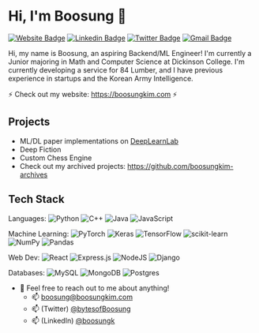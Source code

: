 # Hi, I'm Boosung 👋

[![Website Badge](https://img.shields.io/badge/-boosungkim.com-47CCCC?style=flat&logo=Google-Chrome&logoColor=white&link=https://boosungkim.com)](https://boosungkim.com)
[![Linkedin Badge](https://img.shields.io/badge/-boosungk-blue?style=flat&logo=Linkedin&logoColor=white&link=https://www.linkedin.com/in/boosungk/)](https://www.linkedin.com/in/boosungk/)
[![Twitter Badge](https://img.shields.io/badge/-@bytesofboosung-black?style=flat&labelColor=black&logo=X&logoColor=white&link=https://twitter.com/bytesofboosung)](https://twitter.com/bytesofboosung)
[![Gmail Badge](https://img.shields.io/badge/-boosung-c14438?style=flat&logo=Gmail&logoColor=white&link=mailto:boosung@boosungkim.com)](mailto:boosung@boosungkim.com)

Hi, my name is Boosung, an aspiring Backend/ML Engineer! I'm currently a Junior majoring in Math and Computer Science at Dickinson College. I'm currently developing a service for 84 Lumber, and I have previous experience in startups and the Korean Army Intelligence.

⚡ Check out my website: https://boosungkim.com ⚡ 

## Projects
- ML/DL paper implementations on [DeepLearnLab](https://boosungkim.com/dllab)
- Deep Fiction
- Custom Chess Engine
- Check out my archived projects: https://github.com/boosungkim-archives

## Tech Stack
Languages: ![Python](https://img.shields.io/badge/python-3670A0?style=for-the-badge&logo=python&logoColor=ffdd54) ![C++](https://img.shields.io/badge/c++-%2300599C.svg?style=for-the-badge&logo=c%2B%2B&logoColor=white) ![Java](https://img.shields.io/badge/java-%23ED8B00.svg?style=for-the-badge&logo=openjdk&logoColor=white) ![JavaScript](https://img.shields.io/badge/javascript-%23323330.svg?style=for-the-badge&logo=javascript&logoColor=%23F7DF1E) 

Machine Learning: ![PyTorch](https://img.shields.io/badge/PyTorch-%23EE4C2C.svg?style=for-the-badge&logo=PyTorch&logoColor=white) ![Keras](https://img.shields.io/badge/Keras-%23D00000.svg?style=for-the-badge&logo=Keras&logoColor=white) ![TensorFlow](https://img.shields.io/badge/TensorFlow-%23FF6F00.svg?style=for-the-badge&logo=TensorFlow&logoColor=white) ![scikit-learn](https://img.shields.io/badge/scikit--learn-%23F7931E.svg?style=for-the-badge&logo=scikit-learn&logoColor=white) ![NumPy](https://img.shields.io/badge/numpy-%23013243.svg?style=for-the-badge&logo=numpy&logoColor=white) ![Pandas](https://img.shields.io/badge/pandas-%23150458.svg?style=for-the-badge&logo=pandas&logoColor=white) 

Web Dev: ![React](https://img.shields.io/badge/react-%2320232a.svg?style=for-the-badge&logo=react&logoColor=%2361DAFB) ![Express.js](https://img.shields.io/badge/express.js-%23404d59.svg?style=for-the-badge&logo=express&logoColor=%2361DAFB) ![NodeJS](https://img.shields.io/badge/node.js-6DA55F?style=for-the-badge&logo=node.js&logoColor=white) ![Django](https://img.shields.io/badge/django-%23092E20.svg?style=for-the-badge&logo=django&logoColor=white)

Databases: ![MySQL](https://img.shields.io/badge/mysql-%2300f.svg?style=for-the-badge&logo=mysql&logoColor=white) ![MongoDB](https://img.shields.io/badge/MongoDB-%234ea94b.svg?style=for-the-badge&logo=mongodb&logoColor=white) ![Postgres](https://img.shields.io/badge/postgres-%23316192.svg?style=for-the-badge&logo=postgresql&logoColor=white)

- 💬 Feel free to reach out to me about anything!
  - 📫 boosung@boosungkim.com
  - 📫 (Twitter) [@bytesofBoosung](https://twitter.com/bytesofboosung)
  - 📫 (LinkedIn) [@boosungk](https://www.linkedin.com/in/boosungk/)

